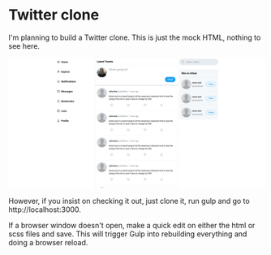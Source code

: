 # Twitter clone

I'm planning to build a Twitter clone. This is just the mock HTML, nothing to see here.

![](screenshot.png)

However, if you insist on checking it out, just clone it, run gulp and go to http://localhost:3000.

If a browser window doesn't open, make a quick edit on either the html or scss files and save. This will trigger Gulp into rebuilding everything and doing a browser reload.